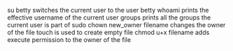 su betty switches the current user to the user betty
whoami prints the effective username of the current user
groups prints all the groups the current user is part of
sudo chown new_owner filename changes the owner of the file
touch is used to create empty file
chmod u+x filename adds execute permission to the owner of the file
